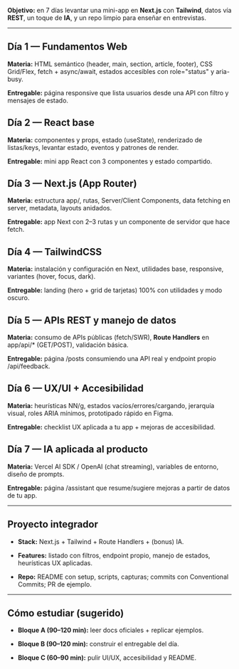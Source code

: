 
**Objetivo:** en 7 días levantar una mini-app en **Next.js** con **Tailwind**, datos vía **REST**, un toque de **IA**, y un repo limpio para enseñar en entrevistas.

---

## **Día 1 — Fundamentos Web**

**Materia:** HTML semántico (header, main, section, article, footer), CSS Grid/Flex, fetch + async/await, estados accesibles con role="status" y aria-busy.

**Entregable:** página responsive que lista usuarios desde una API con filtro y mensajes de estado.
  

## **Día 2 — React base**

**Materia:** componentes y props, estado (useState), renderizado de listas/keys, levantar estado, eventos y patrones de render.

**Entregable:** mini app React con 3 componentes y estado compartido.


## **Día 3 — Next.js (App Router)**

**Materia:** estructura app/, rutas, Server/Client Components, data fetching en server, metadata, layouts anidados.

**Entregable:** app Next con 2–3 rutas y un componente de servidor que hace fetch.


## **Día 4 — TailwindCSS**

**Materia:** instalación y configuración en Next, utilidades base, responsive, variantes (hover, focus, dark).

**Entregable:** landing (hero + grid de tarjetas) 100% con utilidades y modo oscuro.


## **Día 5 — APIs REST y manejo de datos**

**Materia:** consumo de APIs públicas (fetch/SWR), **Route Handlers** en app/api/* (GET/POST), validación básica.

**Entregable:** página /posts consumiendo una API real y endpoint propio /api/feedback.


## **Día 6 — UX/UI + Accesibilidad**

**Materia:** heurísticas NN/g, estados vacíos/errores/cargando, jerarquía visual, roles ARIA mínimos, prototipado rápido en Figma.

**Entregable:** checklist UX aplicada a tu app + mejoras de accesibilidad.


## **Día 7 — IA aplicada al producto**

**Materia:** Vercel AI SDK / OpenAI (chat streaming), variables de entorno, diseño de prompts.

**Entregable:** página /assistant que resume/sugiere mejoras a partir de datos de tu app.

---

## **Proyecto integrador**

- **Stack:** Next.js + Tailwind + Route Handlers + (bonus) IA.
    
- **Features:** listado con filtros, endpoint propio, manejo de estados, heurísticas UX aplicadas.
    
- **Repo:** README con setup, scripts, capturas; commits con Conventional Commits; PR de ejemplo.

---

## **Cómo estudiar (sugerido)**

- **Bloque A (90–120 min):** leer docs oficiales + replicar ejemplos.
    
- **Bloque B (90–120 min):** construir el entregable del día.
    
- **Bloque C (60–90 min):** pulir UI/UX, accesibilidad y README.
